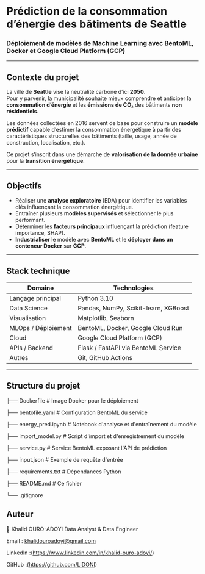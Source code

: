 #  Prédiction de la consommation d’énergie des bâtiments de Seattle  
### Déploiement de modèles de Machine Learning avec **BentoML**, **Docker** et **Google Cloud Platform (GCP)**  

---

##  Contexte du projet  
La ville de **Seattle** vise la neutralité carbone d’ici **2050**.  
Pour y parvenir, la municipalité souhaite mieux comprendre et anticiper la **consommation d’énergie** et les **émissions de CO₂** des bâtiments **non résidentiels**.  

Les données collectées en 2016 servent de base pour construire un **modèle prédictif** capable d’estimer la consommation énergétique à partir des caractéristiques structurelles des bâtiments (taille, usage, année de construction, localisation, etc.).  

Ce projet s’inscrit dans une démarche de **valorisation de la donnée urbaine** pour la **transition énergétique**.

---

##  Objectifs

- Réaliser une **analyse exploratoire** (EDA) pour identifier les variables clés influençant la consommation énergétique.  
- Entraîner plusieurs **modèles supervisés** et sélectionner le plus performant.  
- Déterminer les **facteurs principaux** influençant la prédiction (feature importance, SHAP).  
- **Industrialiser** le modèle avec **BentoML** et le **déployer dans un conteneur Docker** sur **GCP**.  

---

## Stack technique

| Domaine | Technologies |
|----------|---------------|
| Langage principal | Python 3.10 |
| Data Science | Pandas, NumPy, Scikit-learn, XGBoost |
| Visualisation | Matplotlib, Seaborn |
| MLOps / Déploiement | BentoML, Docker, Google Cloud Run |
| Cloud | Google Cloud Platform (GCP) |
| APIs / Backend | Flask / FastAPI via BentoML Service |
| Autres | Git, GitHub Actions |

---

## Structure du projet

├── Dockerfile # Image Docker pour le déploiement

├── bentofile.yaml # Configuration BentoML du service

├── energy_pred.ipynb # Notebook d'analyse et d'entraînement du modèle

├── import_model.py # Script d'import et d'enregistrement du modèle

├── service.py # Service BentoML exposant l'API de prédiction

├── input.json # Exemple de requête d'entrée

├── requirements.txt # Dépendances Python

├── README.md # Ce fichier 

└── .gitignore


## Auteur

👤 Khalid OURO-ADOYI
Data Analyst & Data Engineer 

Email : khalidouroadoyi@gmail.com

LinkedIn :(https://www.linkedin.com/in/khalid-ouro-adoyi/)

GitHub :(https://github.com/LIDONI)
